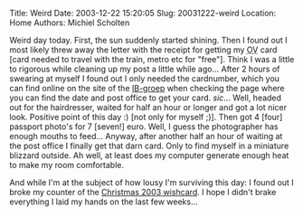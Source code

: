 Title: Weird
Date: 2003-12-22 15:20:05
Slug: 20031222-weird
Location: Home
Authors: Michiel Scholten

<p>Weird day today. First, the sun suddenly started shining. Then I found out I most likely threw away the letter with the receipt for getting my <acronym title="Openbaar Vervoer">OV</acronym> card [card needed to travel with the train, metro etc for "free"]. Think I was a little to rigorous while cleaning up my post a little while ago... After 2 hours of swearing at myself I found out I only needed the cardnumber, which you can find online on the site of the <a href="http://www.ib-groep.nl">IB-groep</a> when checking the page where you can find the date and post office to get your card. <i>sic</i>... Well, headed out for the hairdresser, waited for half an hour or longer and got a lot nicer look. Positive point of this day :) [not only for myself ;)]. Then got 4 [four] passport photo's for 7 [seven!] euro. Well, I guess the photographer has enough mouths to feed... Anyway, after another half an hour of waiting at the post office I finally get that darn card. Only to find myself in a miniature blizzard outside. Ah well, at least does my computer generate enough heat to make my room comfortable.</p>
<p>And while I'm at the subject of how lousy I'm surviving this day: I found out I broke my counter of the <a href="/cards/xmas2003.php">Christmas 2003 wishcard</a>. I hope I didn't brake everything I laid my hands on the last few weeks...</p>